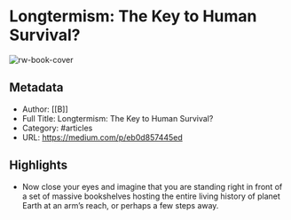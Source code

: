 # Longtermism: The Key to Human Survival?

![rw-book-cover](https://readwise-assets.s3.amazonaws.com/static/images/article0.00998d930354.png)

## Metadata
- Author: [[B]]
- Full Title: Longtermism: The Key to Human Survival?
- Category: #articles
- URL: https://medium.com/p/eb0d857445ed

## Highlights
- Now close your eyes and imagine that you are standing right in front of a set of massive bookshelves hosting the entire living history of planet Earth at an arm’s reach, or perhaps a few steps away.
